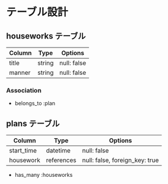 # テーブル設計

## houseworks テーブル

| Column             | Type   | Options                   |
| ------------------ | ------ | ------------------------- |
| title              | string | null: false               |
| manner             | string | null: false               |


### Association

- belongs_to :plan

## plans テーブル

| Column             | Type       | Options                        |
| ------------------ | ---------- | ------------------------------ |
| start_time         | datetime   | null: false                    |
| housework          | references | null: false, foreign_key: true |

- has_many :houseworks
